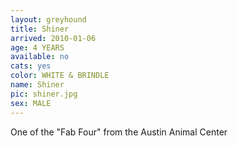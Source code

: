 ```yaml
---
layout: greyhound
title: Shiner
arrived: 2010-01-06
age: 4 YEARS
available: no
cats: yes
color: WHITE & BRINDLE
name: Shiner
pic: shiner.jpg
sex: MALE
---
```



One of the "Fab Four" from the Austin Animal Center
